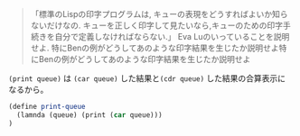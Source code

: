 > 「標準のLispの印字プログラムは, キューの表現をどうすればよいか知らないだけなの. キューを正しく印字して見たいなら,キューのための印字手続きを自分で定義しなければならない.」 Eva Luのいっていることを説明せよ.
特にBenの例がどうしてあのような印字結果を生じたか説明せよ特にBenの例がどうしてあのような印字結果を生じたか説明せよ

`(print queue)` は `(car queue)` した結果と`(cdr queue)` した結果の合算表示になるから。

```scm
(define print-queue
  (lamnda (queue) (print (car queue)))
)
```
